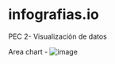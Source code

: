 # infografias.io
PEC 2- Visualización de datos

Area chart - 
![image](https://github.com/AntoniArla97/infografias.io/assets/63235931/326809c0-675c-4056-a62e-3018534c7144)
